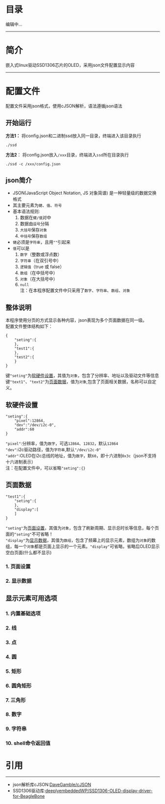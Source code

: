 <h1 id="目录">目录</h1>  

编辑中...

---

<h1 id="简介">简介</h1>  

嵌入式linux驱动SSD1306芯片的OLED，采用json文件配置显示内容  

---
<h1 id="配置文件">配置文件</h1>  

配置文件采用json格式，使用cJSON解析，语法遵循json语法

<h2 id="开始运行">开始运行</h2>  

**方法1：**
将config.json和二进制ssd放入同一目录，终端进入该目录执行
```
./ssd
```
**方法2**：
将config.json放入`/xxx`目录，终端进入`ssd`所在目录执行  
```
./ssd -c /xxx/config.json
```

<h2 id="json简介">json简介</h2>  

* JSON(JavaScript Object Notation, JS 对象简谱) 是一种轻量级的数据交换格式  
* 其主要元素为`健`、`值`、`符号`  
* 基本语法规则:  
	1. 数据在`健/值`对中  
	2. 数据由`逗号`分隔  
	3. `大括号`保存`对象`  
	4. `中括号`保存`数组`  
* `健`必须是`字符串`，且用`""`引起来  
* `值`可以是  
	1. `数字`（整数或浮点数）  
	3. `字符串`（在双引号中）  
	4. `逻辑值`（true 或 false）  
	5. `数组`（在中括号中）  
	6. `对象`（在大括号中）  
	7. `null`  
注：在本程序配置文件中只采用了`数字`、`字符串`、`数组`、`对象`  

<h2 id="整体说明">整体说明</h2>  

本程序使用分页的方式显示各种内容，json表现为多个页面数据在同一级。  
配置文件整体结构如下：  
```
{
	"seting":{
	},
	"test1":{
	},
	"test2":{
	}
}
```
键`"seting"`为[软硬件设置](#软硬件设置)，其值为`对象`，包含了分辨率、地址以及驱动文件等信息  
键`"text1"`、`"text2"`为[页面数据](#页面数据)，值为`对象`,包含了页面相关数据，名称可以自定义。  

<h2 id="软硬件设置">软硬件设置</h2>  

```
"seting":{
	"pixel":12864,
	"dev":"/dev/i2c-0",
	"addr":60
}
```
`"pixel"`:分辨率，值为`数字`，可选`12864`、`12832`，默认`12864`  
`"dev"`:i2c驱动路径，值为`字符串`,默认`"/dev/i2c-0"`  
`"addr"`:OLED在i2c总线的地址，值为`数字`，默`60`，即十六进制`0x3c`（json不支持十六进制表示）  
注：在配置文件中，可以省略`"seting":{}`  

<h2 id="页面数据">页面数据</h2>  

```
"test1":{
	"seting":{
	},
	"display":[
	]
}
```
`"seting"`为[页面设置](#页面设置)，其值为`对象`，包含了刷新周期、显示总时长等信息，每个页面的`"seting"`不可省略！  
`"display"`为[显示数据](#显示数据)，其值为`数组`，包含了频幕上的显示元素，数组为`对象`的数组，每一个`对象`都是页面上显示的一个元素。`"display"`可省略，省略后OLED显示空白页面(什么都不显示)  

<h3 id="页面设置">1. 页面设置</h3>  

<h3 id="显示数据">2. 显示数据</h3>  

<h2 id="显示元素可用选项">显示元素可用选项</h2>  

<h3 id="内置基础选项">1. 内置基础选项</h3>  
<h3 id="线">2. 线</h3>  
<h3 id="点">3. 点</h3>  
<h3 id="圆">4. 圆</h3>  
<h3 id="矩形">5. 矩形</h3>  
<h3 id="圆角矩形">6. 圆角矩形</h3>  
<h3 id="三角形">7. 三角形</h3>  
<h3 id="数字">8. 数字</h3>  
<h3 id="字符串">9. 字符串</h3>  
<h3 id="shell命令返回值">10. shell命令返回值</h3>  

<h1 id="引用">引用</h1>  

---
 * json解析库cJSON:[DaveGamble/cJSON](https://github.com/DaveGamble/cJSON)  
 * SSD1306驱动库:[deeplyembeddedWP/SSD1306-OLED-display-driver-for-BeagleBone](https://github.com/deeplyembeddedWP/SSD1306-OLED-display-driver-for-BeagleBone)  
